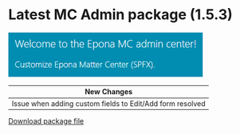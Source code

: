 <h1>Latest MC Admin package (1.5.3)</h1>
<img src="../MCAdmin_logo.png">

|New Changes|
--- |
|Issue when adding custom fields to Edit/Add form resolved|



<a href="./mcadmin.sppkg" target="_blank">Download package file</a>